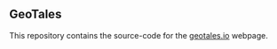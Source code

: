 ## GeoTales

This repository contains the source-code for the [geotales.io](https://geotales.io) webpage.
